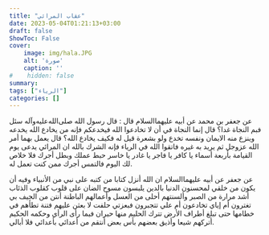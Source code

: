 ```yaml
---
title: "عقاب المرائي"
date: 2023-05-04T01:21:13+03:00
draft: false
ShowToc: False
cover:
    image: img/hala.JPG
    alt: 'صورة'
    caption: ''
#    hidden: false
summary: 
tags: ["الرياء"]
categories: []
---
```

عن جعفر بن محمد عن أبيه عليهما‌السلام قال : قال رسول الله صلى‌الله‌عليه‌وآله سئل
فبم النجاة غدا؟ قال إنما النجاة في أن لا تخادعوا الله فيخدعكم فإنه
من يخادع الله يخدعه وينزع منه الايمان ونفسه تخدع ولو بشعرة قيل
له فكيف يخادع الله؟ قال يعمل بهما أمر الله عزوجل ثم يريد به غيره
فاتقوا الله في الرياء فإنه الشرك بالله ان المرائي يدعى يوم القيامة بأربعة
أسماء يا كافر يا فاجر يا غادر يا خاسر حبط عملك وبطل أجرك فلا خلاص
لك اليوم فالتمس أجرك ممن كنت تعمل له.

عن جعفر عن أبيه عليهما‌السلام ان الله أنزل
كتابا من كتبه على نبي من الأنبياء وفيه أن يكون من خلقي لمحسنون
الدنيا بالدين يلبسون مسوح الضان على قلوب كقلوب الذئاب أشد مرارة
من الصبر وألسنتهم أحلى من العسل وأعمالهم الباطنة أنتن من الجيف بي
تغترون أم إياي تخادعون أم علي تتجبرون فبعزتي حلفت لا بعثن عليهم
فتنة تطأهم في خطامها حتى تبلغ أطراف الأرض تترك الحليم منها حيران
فيما رأى الرأي وحكمه الحكيم أتركهم شيعا وأذيق بعضهم بأس بعض
أنتقم من أعدائي بأعدائي فلا أبالي.

